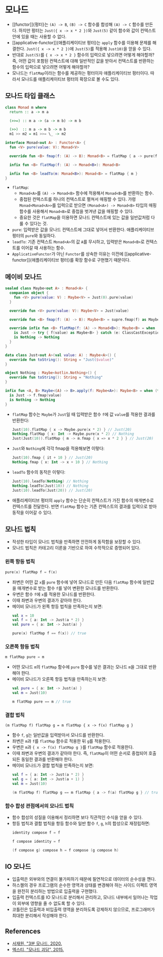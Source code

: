 # 모나드

* [[functor]]{펑터}는 `(A) -> B`, `(B) -> C` 함수를 합성해 `(A) -> C` 함수를 만든다. 하지만 펑터는 `Just({ x -> x * 2 })`와 `Just(5)` 같이 함수와 값이 컨텍스트 안에 있을 때는 사용할 수 없다.
* [[applicative-functor]]{애플리케이티브 펑터}는 `apply` 함수를 이용해 문제를 해결한다. `Just({ x -> x * 2 })`에 `Just(5)`를 적용해 `Just10)`을 얻을 수 있다.
* 반대로 `Just(5)`를 `{ x -> x * 2 }` 함수의 입력으로 넣으려면 어떻게 해야할까? 즉, 어떤 값이 포함된 컨텍스트에 대해 일반적인 값을 받아서 컨텍스트를 반환하는 함수의 입력으로 넣으려면 어떻게 해야할까?
* 모나드는 `flatMap`이라는 함수를 제공하는 펑터이자 애플리케이티브 펑터이다. 따라서 모나드를 애플리케이티브 펑터의 확장으로 볼 수도 있다.

## 모나드 타입 클래스

```haskell
class Monad m where
  return :: a -> m a

  (>>=) :: m a -> (a -> m b) -> m b

  (>>)  :: m a -> m b -> m b
  m1 >> m2 = m1 >>= \_ -> m2
```

```kotlin
interface Monad<out A> : Functor<A> {
  fun <V> pure(value: V): Monad<V>

  override fun <B> fmap(f: (A) -> B): Monad<B> = flatMap { a -> pure(f(a)) }

  infix fun <B> flatMap(f: (A) -> Monad<B>): Monad<B>

  infix fun <B> leadTo(m: Monad<B>): Monad<B> = flatMap { m }
}
```

* `flatMap`:
  * `Monad<A>`를 `(A) -> Monad<B>` 함수에 적용해서 `Monad<B>`를 반환하는 함수.
  * 중첩된 컨텍스트를 하나의 컨텍스트로 펼쳐서 매핑할 수 있다. 가령 `Monad<Monad<A>>`를 입력으로 받으면 `(Monad<A>) -> Monad<B>` 타입의 매핑 함수를 사용해서 `Monad<B>`로 중첩을 벗겨낸 값을 매핑할 수 있다.
  * 중요한 것은 `flatMap`을 이용하면 모나드 컨텍스트에 있는 값을 일반값처럼 다룰 수 있다는 것.
* `pure`: 입력받은 값을 모나드 컨텍스트에 그대로 넣어서 반환한다. 애플리케이티브 펑터의 `pure`와 동일하다.
* `leadTo`: 기존 컨텍스트 `Monad<A>`의 값 `A`를 무시하고, 입력받은 `Monad<B>`로 컨텍스트를 이어갈 때 사용하는 함수.
* `ApplicativeFunctor`가 아닌 `Functor`를 상속한 이유는 이전에 [[applicative-functor]]{애플리케이티브 펑터}를 확장 함수로 구현했기 때문이다.

## 메이비 모나드

```kotlin
sealed class Maybe<out A> : Monad<A> {
  companion object {
    fun <V> pure(value: V) : Maybe<V> = Just(0).pure(value)
  }

  override fun <V> pure(value: V): Maybe<V> = Just(value)

  override fun <B> fmap(f: (A) -> B): Maybe<B> = supre.fmap(f) as Maybe<B>

  override infix fun <B> flatMap(f: (A) -> Monad<B>): Maybe<B> = when (this) {
    is Just -> try { f(value) as Maybe<B> } catch (e: ClassCastException) { Nothing }
    is Nothing -> Nothing
  }
}
```

```kotlin
data class Just<out A>(val value: A) : Maybe<A>() {
  override fun toString(): String = "Just($value)"
}
```

```kotlin
object Nothing : Maybe<kotlin.Nothing>() {
  override fun toString(): String = "Nothing"
}
```

```kotlin
infix fun <A, B> Maybe<(A) -> B>.apply(f: Maybe<A>): Maybe<B> = when (this) {
  is Just -> f.fmap(value)
  is Nothing -> Nothing
}
```

* `flatMap` 함수는 `Maybe`가 `Just`일 때 입력받은 함수 `f`에 값 `value`를 적용한 결과를 반환한다:
  ```kotlin
  Just(10).flatMap { x -> Maybe.pure(x * 2) } // Just(20)
  Nothing.flatMap { x: Int -> Maybe.pure(x * 2) // Nothing
  Just(Just(10)).flatMap { m -> m.fmap { x => x * 2 } } // Just(20)
  ```
* `Just`와 `Nothing`에 각각 fmap을 적용해보면 이렇다:
  ```kotlin
  Just(10).fmap { it + 10 } // Just(20)
  Nothing.fmap { x: Int -> x + 10 } // Nothing
  ```
* `leadTo` 함수의 동작은 이렇다:
  ```kotlin
  Just(10).leadTo(Nothing) // Nothing
  Nothing.leadTo(Just(10)) // Nothing
  Just(10).leadTo(Just(20)) // Just(20)
  ```
* 애플리케이티브 펑터의 `apply` 함수는 단순히 컨텍스트가 가진 함수의 매개변수로 컨텍스트를 전달한다. 반면 `flatMap` 함수는 기존 컨텍스트의 결과를 입력으로 받아 동작을 이어갈 수 있다.

## 모나드 법칙

* 작성한 타입이 모나드 법칙을 만족하면 안전하게 동작함을 보장할 수 있다.
* 모나드 법칙은 카테고리 이론을 기반으로 하여 수학적으로 증명되어 있다.

### 왼쪽 항등 법칙

```kotlin
pure(x) flatMap f = f(x)
```

* 좌변은 어떤 값 `x`를 `pure` 함수에 넣어 모나드로 만든 다음 `flatMap` 함수에 일반값을 매개변수로 받는 함수 `f`를 넣어 변환한 모나드를 반환한다.
* 우변은 함수 `f`에 `x`를 적용한 모나드를 반환한다.
* 이때 좌변과 우변의 결과가 같아야 한다.
* 메이비 모나드가 왼쪽 항등 법칙을 만족하는지 보면:
  ```kotlin
  val x = 10
  val f = { a: Int -> Just(a * 2) }
  val pure = { a: Int -> Just(a) }

  pure(x) flatMap f == f(x)) // true
  ```

### 오른쪽 항등 법칙

```kotlin
m flatMap pure = m
```

* 어떤 모나드 `m`의 `flatMap` 함수에 `pure` 함수를 넣은 결과는 모나드 `m`을 그대로 반환해야 한다.
* 메이비 모나드가 오른쪽 항등 법칙을 만족하는지 보면:
  ```kotlin
  val pure = { a: Int -> Just(a) }
  val m = Just(10)

  m flatMap pure == m // true
  ```

### 결합 법칙

```kotiln
(m flatMap f) flatMap g = m flatMap { x -> f(x) flatMap g }
```

* 함수 `f`, `g`는 일반값을 입력받아서 모나드를 반환한다.
* 좌변은 `m`과 `f`를 `flatMap` 함수로 적용한 뒤 `g`를 적용한다.
* 우변은 `m`과 `{ x -> f(x) flatMap g }`를 `flatMap` 함수로 적용한다.
* 이때 좌변과 우변의 결과가 같아야 한다. 즉, `flatMap`이 어떤 순서로 중첩되어 호출되든 동일한 결과를 반환해야 한다.
* 메이비 모나드가 결합 법칙을 만족하는지 보면:
  ```kotlin
  val f = { a: Int -> Just(a * 2) }
  val g = { a: Int -> Just(a + 1) }
  val m = Just(10)

  (m flatMap f) flatMap g == m flatMap { a -> f(a) flatMap g } // true
  ```

### 함수 합성 관점에서의 모나드 법칙

* 함수 합성의 성질을 이용해서 정리하면 보다 직관적인 수식을 얻을 수 있다.
* 항등 법칙과 결합 법칙을 항등 함수와 일반 함수 `f`, `g`, `h`의 합성으로 재정립하면:
  ```kotlin
  identity compose f = f
  ```
  ```kotlin
  f compose identity = f
  ```
  ```kotlin
  (f compose g) compose h = f compose (g compose h)
  ```

## IO 모나드

* 입출력은 외부와의 연결이 불가피하기 때문에 필연적으로 데이터의 순수성을 깬다.
* 하스켈의 경우 프로그램의 순수한 영역과 상태를 변경해야 하는 사이드 이펙트 영역을 완전히 분리하는 방법으로 입출력을 구현했다.
* 입출력 컨텍스트를 IO 모나드로 분리해서 관리하고, 모나드 내부에서 일어나는 작업이 외부에 영향을 줄 수 없도록 할 수 있다.
* 코틀린은 입출력과 비입출력 영역을 분리하도록 강제하지 않으므로, 프로그래머가 최대한 분리해서 작성해야 한다.

## References

* [서재원, "3분 모나드, 2020.](https://overcurried.com/3%EB%B6%84%20%EB%AA%A8%EB%82%98%EB%93%9C/)
* [엑스티, "모나드 괴담", 2015.](https://xtendo.org/ko/monad)
